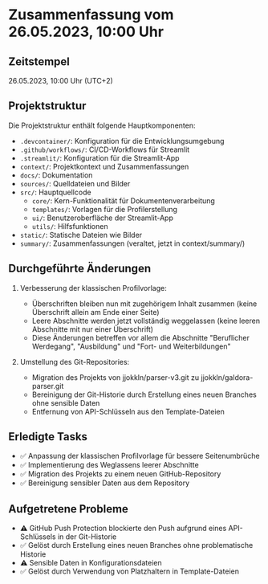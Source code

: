# Zusammenfassung vom 26.05.2023, 10:00 Uhr

## Zeitstempel
26.05.2023, 10:00 Uhr (UTC+2)

## Projektstruktur
Die Projektstruktur enthält folgende Hauptkomponenten:
- `.devcontainer/`: Konfiguration für die Entwicklungsumgebung
- `.github/workflows/`: CI/CD-Workflows für Streamlit
- `.streamlit/`: Konfiguration für die Streamlit-App
- `context/`: Projektkontext und Zusammenfassungen
- `docs/`: Dokumentation
- `sources/`: Quelldateien und Bilder
- `src/`: Hauptquellcode
  - `core/`: Kern-Funktionalität für Dokumentenverarbeitung
  - `templates/`: Vorlagen für die Profilerstellung
  - `ui/`: Benutzeroberfläche der Streamlit-App
  - `utils/`: Hilfsfunktionen
- `static/`: Statische Dateien wie Bilder
- `summary/`: Zusammenfassungen (veraltet, jetzt in context/summary/)

## Durchgeführte Änderungen
1. Verbesserung der klassischen Profilvorlage:
   - Überschriften bleiben nun mit zugehörigem Inhalt zusammen (keine Überschrift allein am Ende einer Seite)
   - Leere Abschnitte werden jetzt vollständig weggelassen (keine leeren Abschnitte mit nur einer Überschrift)
   - Diese Änderungen betreffen vor allem die Abschnitte "Beruflicher Werdegang", "Ausbildung" und "Fort- und Weiterbildungen"

2. Umstellung des Git-Repositories:
   - Migration des Projekts von jjokkln/parser-v3.git zu jjokkln/galdora-parser.git
   - Bereinigung der Git-Historie durch Erstellung eines neuen Branches ohne sensible Daten
   - Entfernung von API-Schlüsseln aus den Template-Dateien

## Erledigte Tasks
- ✅ Anpassung der klassischen Profilvorlage für bessere Seitenumbrüche
- ✅ Implementierung des Weglassens leerer Abschnitte
- ✅ Migration des Projekts zu einem neuen GitHub-Repository
- ✅ Bereinigung sensibler Daten aus dem Repository

## Aufgetretene Probleme
- ⚠️ GitHub Push Protection blockierte den Push aufgrund eines API-Schlüssels in der Git-Historie
- ✅ Gelöst durch Erstellung eines neuen Branches ohne problematische Historie
- ⚠️ Sensible Daten in Konfigurationsdateien
- ✅ Gelöst durch Verwendung von Platzhaltern in Template-Dateien 